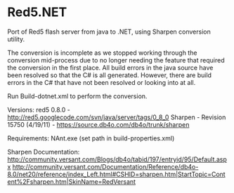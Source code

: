 Red5.NET
========

Port of Red5 flash server from java to .NET, using Sharpen conversion utility.

The conversion is incomplete as we stopped working through the conversion mid-process due to no longer needing the feature that required the conversion in the first place. All build errors in the java source have been resolved so that the C# is all generated. However, there are build errors in the C# that have not been resolved or looking into at all.

Run Build-dotnet.xml to perform the conversion.

Versions:
red5 0.8.0 - http://red5.googlecode.com/svn/java/server/tags/0_8_0
Sharpen - Revision 15750 (4/19/11) - https://source.db4o.com/db4o/trunk/sharpen

Requirements:
NAnt.exe (set path in build-properties.xml)

Sharpen Documentation:
http://community.versant.com/Blogs/db4o/tabid/197/entryid/95/Default.aspx
http://community.versant.com/Documentation/Reference/db4o-8.0/net20/reference/index_Left.html#CSHID=sharpen.htm|StartTopic=Content%2Fsharpen.htm|SkinName=RedVersant